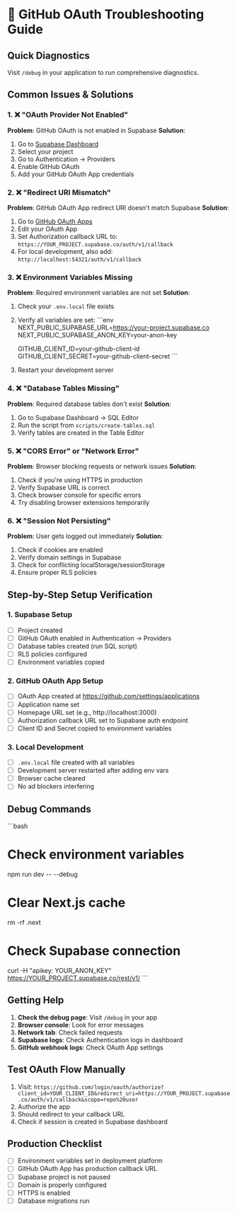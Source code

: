 # 🔧 GitHub OAuth Troubleshooting Guide

## Quick Diagnostics

Visit `/debug` in your application to run comprehensive diagnostics.

## Common Issues & Solutions

### 1. ❌ "OAuth Provider Not Enabled"

**Problem**: GitHub OAuth is not enabled in Supabase
**Solution**:
1. Go to [Supabase Dashboard](https://supabase.com/dashboard)
2. Select your project
3. Go to Authentication → Providers
4. Enable GitHub OAuth
5. Add your GitHub OAuth App credentials

### 2. ❌ "Redirect URI Mismatch"

**Problem**: GitHub OAuth App redirect URI doesn't match Supabase
**Solution**:
1. Go to [GitHub OAuth Apps](https://github.com/settings/applications)
2. Edit your OAuth App
3. Set Authorization callback URL to: `https://YOUR_PROJECT.supabase.co/auth/v1/callback`
4. For local development, also add: `http://localhost:54321/auth/v1/callback`

### 3. ❌ Environment Variables Missing

**Problem**: Required environment variables are not set
**Solution**:
1. Check your `.env.local` file exists
2. Verify all variables are set:
   \`\`\`env
   NEXT_PUBLIC_SUPABASE_URL=https://your-project.supabase.co
   NEXT_PUBLIC_SUPABASE_ANON_KEY=your-anon-key
 
   GITHUB_CLIENT_ID=your-github-client-id
   GITHUB_CLIENT_SECRET=your-github-client-secret
   \`\`\`
3. Restart your development server

### 4. ❌ "Database Tables Missing"

**Problem**: Required database tables don't exist
**Solution**:
1. Go to Supabase Dashboard → SQL Editor
2. Run the script from `scripts/create-tables.sql`
3. Verify tables are created in the Table Editor

### 5. ❌ "CORS Error" or "Network Error"

**Problem**: Browser blocking requests or network issues
**Solution**:
1. Check if you're using HTTPS in production
2. Verify Supabase URL is correct
3. Check browser console for specific errors
4. Try disabling browser extensions temporarily

### 6. ❌ "Session Not Persisting"

**Problem**: User gets logged out immediately
**Solution**:
1. Check if cookies are enabled
2. Verify domain settings in Supabase
3. Check for conflicting localStorage/sessionStorage
4. Ensure proper RLS policies

## Step-by-Step Setup Verification

### 1. Supabase Setup
- [ ] Project created
- [ ] GitHub OAuth enabled in Authentication → Providers
- [ ] Database tables created (run SQL script)
- [ ] RLS policies configured
- [ ] Environment variables copied

### 2. GitHub OAuth App Setup
- [ ] OAuth App created at https://github.com/settings/applications
- [ ] Application name set
- [ ] Homepage URL set (e.g., http://localhost:3000)
- [ ] Authorization callback URL set to Supabase auth endpoint
- [ ] Client ID and Secret copied to environment variables

### 3. Local Development
- [ ] `.env.local` file created with all variables
- [ ] Development server restarted after adding env vars
- [ ] Browser cache cleared
- [ ] No ad blockers interfering

## Debug Commands

\`\`\`bash
# Check environment variables
npm run dev -- --debug

# Clear Next.js cache
rm -rf .next

# Check Supabase connection
curl -H "apikey: YOUR_ANON_KEY" https://YOUR_PROJECT.supabase.co/rest/v1/
\`\`\`

## Getting Help

1. **Check the debug page**: Visit `/debug` in your app
2. **Browser console**: Look for error messages
3. **Network tab**: Check failed requests
4. **Supabase logs**: Check Authentication logs in dashboard
5. **GitHub webhook logs**: Check OAuth App settings

## Test OAuth Flow Manually

1. Visit: `https://github.com/login/oauth/authorize?client_id=YOUR_CLIENT_ID&redirect_uri=https://YOUR_PROJECT.supabase.co/auth/v1/callback&scope=repo%20user`
2. Authorize the app
3. Should redirect to your callback URL
4. Check if session is created in Supabase dashboard

## Production Checklist

- [ ] Environment variables set in deployment platform
- [ ] GitHub OAuth App has production callback URL
- [ ] Supabase project is not paused
- [ ] Domain is properly configured
- [ ] HTTPS is enabled
- [ ] Database migrations run
